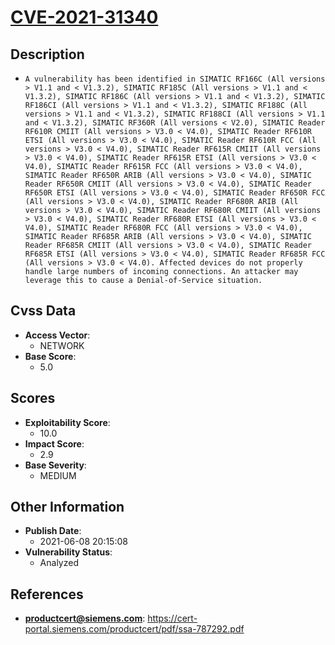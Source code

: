 
# [CVE-2021-31340](https://cve.mitre.org/cgi-bin/cvename.cgi?name=CVE-2021-31340)

## Description

- `A vulnerability has been identified in SIMATIC RF166C (All versions > V1.1 and < V1.3.2), SIMATIC RF185C (All versions > V1.1 and < V1.3.2), SIMATIC RF186C (All versions > V1.1 and < V1.3.2), SIMATIC RF186CI (All versions > V1.1 and < V1.3.2), SIMATIC RF188C (All versions > V1.1 and < V1.3.2), SIMATIC RF188CI (All versions > V1.1 and < V1.3.2), SIMATIC RF360R (All versions < V2.0), SIMATIC Reader RF610R CMIIT (All versions > V3.0 < V4.0), SIMATIC Reader RF610R ETSI (All versions > V3.0 < V4.0), SIMATIC Reader RF610R FCC (All versions > V3.0 < V4.0), SIMATIC Reader RF615R CMIIT (All versions > V3.0 < V4.0), SIMATIC Reader RF615R ETSI (All versions > V3.0 < V4.0), SIMATIC Reader RF615R FCC (All versions > V3.0 < V4.0), SIMATIC Reader RF650R ARIB (All versions > V3.0 < V4.0), SIMATIC Reader RF650R CMIIT (All versions > V3.0 < V4.0), SIMATIC Reader RF650R ETSI (All versions > V3.0 < V4.0), SIMATIC Reader RF650R FCC (All versions > V3.0 < V4.0), SIMATIC Reader RF680R ARIB (All versions > V3.0 < V4.0), SIMATIC Reader RF680R CMIIT (All versions > V3.0 < V4.0), SIMATIC Reader RF680R ETSI (All versions > V3.0 < V4.0), SIMATIC Reader RF680R FCC (All versions > V3.0 < V4.0), SIMATIC Reader RF685R ARIB (All versions > V3.0 < V4.0), SIMATIC Reader RF685R CMIIT (All versions > V3.0 < V4.0), SIMATIC Reader RF685R ETSI (All versions > V3.0 < V4.0), SIMATIC Reader RF685R FCC (All versions > V3.0 < V4.0). Affected devices do not properly handle large numbers of incoming connections. An attacker may leverage this to cause a Denial-of-Service situation.`

## Cvss Data

- **Access Vector**:
  - NETWORK
- **Base Score**:
  - 5.0

## Scores

- **Exploitability Score**:
  - 10.0
- **Impact Score**:
  - 2.9
- **Base Severity**:
  - MEDIUM

## Other Information

- **Publish Date**:
  - 2021-06-08 20:15:08
- **Vulnerability Status**:
  - Analyzed

## References

- **productcert@siemens.com**: https://cert-portal.siemens.com/productcert/pdf/ssa-787292.pdf
